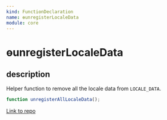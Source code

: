 ```yaml
---
kind: FunctionDeclaration
name: ɵunregisterLocaleData
module: core
---
```


# ɵunregisterLocaleData

## description

Helper function to remove all the locale data from `LOCALE_DATA`.

```ts
function unregisterAllLocaleData();
```

[Link to repo](https://github.com/timdeschryver/angular/blob/master/packages/core/src/i18n/locale_data_api.ts#L111-L113)
